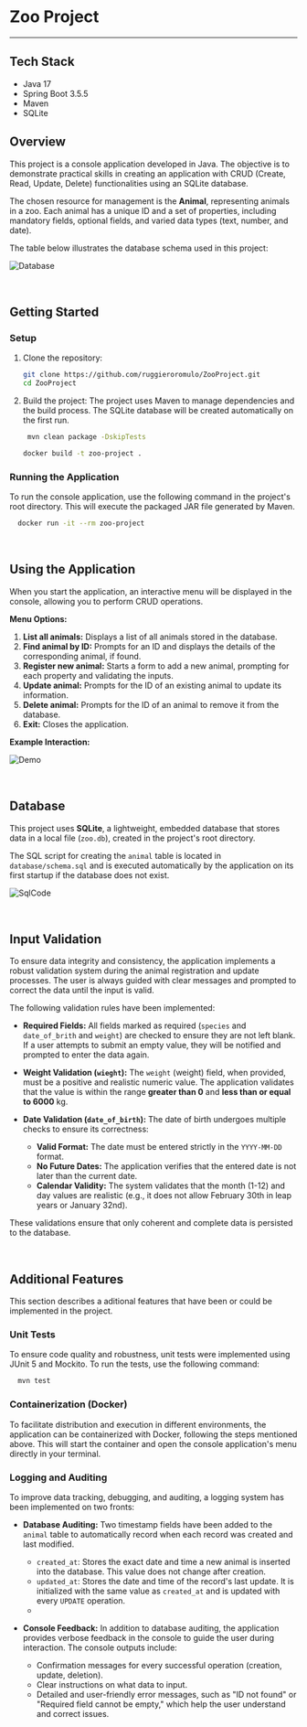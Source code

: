 # Zoo Project
___

## Tech Stack
- Java 17
- Spring Boot 3.5.5
- Maven
- SQLite

## Overview

This project is a console application developed in Java. The objective is to demonstrate practical skills in creating an application with CRUD (Create, Read, Update, Delete) functionalities using an SQLite database.

The chosen resource for management is the **Animal**, representing animals in a zoo. Each animal has a unique ID and a set of properties, including mandatory fields, optional fields, and varied data types (text, number, and date).

The table below illustrates the database schema used in this project:

![Database](Images/Database.png)

</br>

## Getting Started

### Setup

1. Clone the repository:
   ```sh
   git clone https://github.com/ruggieroromulo/ZooProject.git
   cd ZooProject
   ```
   
2. Build the project:
   The project uses Maven to manage dependencies and the build process. The SQLite database will be created automatically on the first run.
   ```sh
    mvn clean package -DskipTests
    ```

    ```sh
    docker build -t zoo-project .
    ```

   

### Running the Application
To run the console application, use the following command in the project's root directory. This will execute the packaged JAR file generated by Maven.

```sh
  docker run -it --rm zoo-project
```

</br>

## Using the Application

When you start the application, an interactive menu will be displayed in the console, allowing you to perform CRUD operations.

**Menu Options:**
1.  **List all animals:** Displays a list of all animals stored in the database.
2.  **Find animal by ID:** Prompts for an ID and displays the details of the corresponding animal, if found.
3.  **Register new animal:** Starts a form to add a new animal, prompting for each property and validating the inputs.
4.  **Update animal:** Prompts for the ID of an existing animal to update its information.
5.  **Delete animal:** Prompts for the ID of an animal to remove it from the database.
6.  **Exit:** Closes the application.

**Example Interaction:**

![Demo](Images/demo.jpeg)

</br>

## Database

This project uses **SQLite**, a lightweight, embedded database that stores data in a local file (`zoo.db`), created in the project's root directory.

The SQL script for creating the `animal` table is located in `database/schema.sql` and is executed automatically by the application on its first startup if the database does not exist.

![SqlCode](Images/tableSqlGenerator.png)

</br>

## Input Validation
To ensure data integrity and consistency, the application implements a robust validation system during the animal registration and update processes. The user is always guided with clear messages and prompted to correct the data until the input is valid.

The following validation rules have been implemented:

*   **Required Fields:** All fields marked as required (`species` and `date_of_brith` and `weight`) are checked to ensure they are not left blank. If a user attempts to submit an empty value, they will be notified and prompted to enter the data again.

*   **Weight Validation (`wieght`):** The `weight` (weight) field, when provided, must be a positive and realistic numeric value. The application validates that the value is within the range **greater than 0** and **less than or equal to 6000** kg.

*   **Date Validation (`date_of_birth`):** The date of birth undergoes multiple checks to ensure its correctness:
    *   **Valid Format:** The date must be entered strictly in the `YYYY-MM-DD` format.
    *   **No Future Dates:** The application verifies that the entered date is not later than the current date.
    *   **Calendar Validity:** The system validates that the month (1-12) and day values are realistic (e.g., it does not allow February 30th in leap years or January 32nd).

These validations ensure that only coherent and complete data is persisted to the database.

</br>

## Additional Features

This section describes a aditional features that have been or could be implemented in the project.

### Unit Tests
To ensure code quality and robustness, unit tests were implemented using JUnit 5 and Mockito. To run the tests, use the following command:
```sh
  mvn test
```

### Containerization (Docker)
To facilitate distribution and execution in different environments, the application can be containerized with Docker, following the steps mentioned above.
This will start the container and open the console application's menu directly in your terminal.

### Logging and Auditing
To improve data tracking, debugging, and auditing, a logging system has been implemented on two fronts:

*   **Database Auditing:** Two timestamp fields have been added to the `animal` table to automatically record when each record was created and last modified.
    *   `created_at`: Stores the exact date and time a new animal is inserted into the database. This value does not change after creation.
    *   `updated_at`: Stores the date and time of the record's last update. It is initialized with the same value as `created_at` and is updated with every `UPDATE` operation.
    *   

*   **Console Feedback:** In addition to database auditing, the application provides verbose feedback in the console to guide the user during interaction. The console outputs include:
    *   Confirmation messages for every successful operation (creation, update, deletion).
    *   Clear instructions on what data to input.
    *   Detailed and user-friendly error messages, such as "ID not found" or "Required field cannot be empty," which help the user understand and correct issues.
